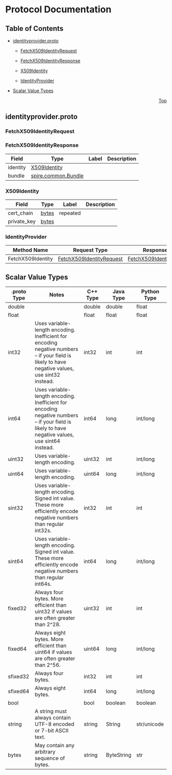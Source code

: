 # Protocol Documentation
<a name="top"></a>

## Table of Contents

- [identityprovider.proto](#identityprovider.proto)
    - [FetchX509IdentityRequest](#spire.server.hostservices.FetchX509IdentityRequest)
    - [FetchX509IdentityResponse](#spire.server.hostservices.FetchX509IdentityResponse)
    - [X509Identity](#spire.server.hostservices.X509Identity)
  
  
  
    - [IdentityProvider](#spire.server.hostservices.IdentityProvider)
  

- [Scalar Value Types](#scalar-value-types)



<a name="identityprovider.proto"></a>
<p align="right"><a href="#top">Top</a></p>

## identityprovider.proto



<a name="spire.server.hostservices.FetchX509IdentityRequest"></a>

### FetchX509IdentityRequest







<a name="spire.server.hostservices.FetchX509IdentityResponse"></a>

### FetchX509IdentityResponse



| Field | Type | Label | Description |
| ----- | ---- | ----- | ----------- |
| identity | [X509Identity](#spire.server.hostservices.X509Identity) |  |  |
| bundle | [spire.common.Bundle](#spire.common.Bundle) |  |  |






<a name="spire.server.hostservices.X509Identity"></a>

### X509Identity



| Field | Type | Label | Description |
| ----- | ---- | ----- | ----------- |
| cert_chain | [bytes](#bytes) | repeated |  |
| private_key | [bytes](#bytes) |  |  |





 

 

 


<a name="spire.server.hostservices.IdentityProvider"></a>

### IdentityProvider


| Method Name | Request Type | Response Type | Description |
| ----------- | ------------ | ------------- | ------------|
| FetchX509Identity | [FetchX509IdentityRequest](#spire.server.hostservices.FetchX509IdentityRequest) | [FetchX509IdentityResponse](#spire.server.hostservices.FetchX509IdentityResponse) |  |

 



## Scalar Value Types

| .proto Type | Notes | C++ Type | Java Type | Python Type |
| ----------- | ----- | -------- | --------- | ----------- |
| <a name="double" /> double |  | double | double | float |
| <a name="float" /> float |  | float | float | float |
| <a name="int32" /> int32 | Uses variable-length encoding. Inefficient for encoding negative numbers – if your field is likely to have negative values, use sint32 instead. | int32 | int | int |
| <a name="int64" /> int64 | Uses variable-length encoding. Inefficient for encoding negative numbers – if your field is likely to have negative values, use sint64 instead. | int64 | long | int/long |
| <a name="uint32" /> uint32 | Uses variable-length encoding. | uint32 | int | int/long |
| <a name="uint64" /> uint64 | Uses variable-length encoding. | uint64 | long | int/long |
| <a name="sint32" /> sint32 | Uses variable-length encoding. Signed int value. These more efficiently encode negative numbers than regular int32s. | int32 | int | int |
| <a name="sint64" /> sint64 | Uses variable-length encoding. Signed int value. These more efficiently encode negative numbers than regular int64s. | int64 | long | int/long |
| <a name="fixed32" /> fixed32 | Always four bytes. More efficient than uint32 if values are often greater than 2^28. | uint32 | int | int |
| <a name="fixed64" /> fixed64 | Always eight bytes. More efficient than uint64 if values are often greater than 2^56. | uint64 | long | int/long |
| <a name="sfixed32" /> sfixed32 | Always four bytes. | int32 | int | int |
| <a name="sfixed64" /> sfixed64 | Always eight bytes. | int64 | long | int/long |
| <a name="bool" /> bool |  | bool | boolean | boolean |
| <a name="string" /> string | A string must always contain UTF-8 encoded or 7-bit ASCII text. | string | String | str/unicode |
| <a name="bytes" /> bytes | May contain any arbitrary sequence of bytes. | string | ByteString | str |

